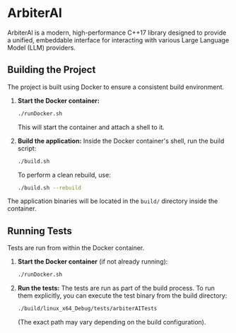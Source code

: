 # ArbiterAI

ArbiterAI is a modern, high-performance C++17 library designed to provide a unified, embeddable interface for interacting with various Large Language Model (LLM) providers.

## Building the Project

The project is built using Docker to ensure a consistent build environment.

1.  **Start the Docker container:**
    ```bash
    ./runDocker.sh
    ```
    This will start the container and attach a shell to it.

2.  **Build the application:**
    Inside the Docker container's shell, run the build script:
    ```bash
    ./build.sh
    ```
    To perform a clean rebuild, use:
    ```bash
    ./build.sh --rebuild
    ```

The application binaries will be located in the `build/` directory inside the container.

## Running Tests

Tests are run from within the Docker container.

1.  **Start the Docker container** (if not already running):
    ```bash
    ./runDocker.sh
    ```

2.  **Run the tests:**
    The tests are run as part of the build process. To run them explicitly, you can execute the test binary from the build directory:
    ```bash
    ./build/linux_x64_Debug/tests/arbiterAITests
    ```
    (The exact path may vary depending on the build configuration).